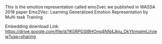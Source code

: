 This is the emotion representation called emo2vec we published in WASSA 2018 paper 
Emo2Vec: Learning Generalized Emotion Representation by Multi-task Training

Embedding download Link: https://drive.google.com/file/d/1K0RPGSlBHOng4NN4Jkju_OkYtrmqimLi/view?usp=sharing
